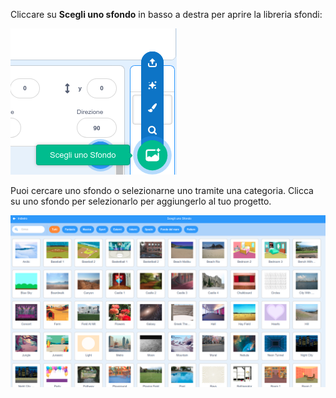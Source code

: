Cliccare su **Scegli uno sfondo** in basso a destra per aprire la libreria sfondi:

![L'icona "Scegli uno sfondo" evidenziata.](images/stage-choose.png)

Puoi cercare uno sfondo o selezionarne uno tramite una categoria. Clicca su uno sfondo per selezionarlo per aggiungerlo al tuo progetto.

![La Libreria Sfondi.](images/backdrop.png)